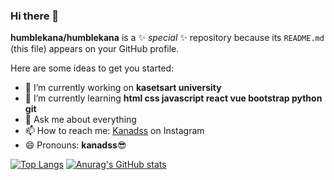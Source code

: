 ### Hi there 👋


**humblekana/humblekana** is a ✨ _special_ ✨ repository because its `README.md` (this file) appears on your GitHub profile.

Here are some ideas to get you started:

- 🔭 I’m currently working on **kasetsart university**
- 🌱 I’m currently learning **html css javascript react vue bootstrap python git**
- 💬 Ask me about everything
- 📫 How to reach me:  [Kanadss](https://www.instagram.com/kanadss/) on Instagram
- 😄 Pronouns: **kanadss**:sunglasses:


<!-- - 👯 I’m looking to collaborate on ...
- 🤔 I’m looking for help with ...
- ⚡ Fun fact: ... -->

[![Top Langs](https://github-readme-stats.vercel.app/api/top-langs/?username=humblekana)](https://github.com/humblekana/github-readme-stats)
[![Anurag's GitHub stats](https://github-readme-stats.vercel.app/api?username=humblekana)](https://github.com/humblekana/github-readme-stats)
